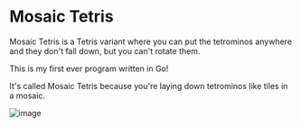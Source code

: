 # Mosaic Tetris
Mosaic Tetris is a Tetris variant where you can put the tetrominos anywhere and they don't fall down, but you can't rotate them.

This is my first ever program written in Go!

It's called Mosaic Tetris because you're laying down tetrominos like tiles in a mosaic.

![image](https://github.com/pilosophos/mosaic-tetris/assets/48043580/42d7a95c-058c-40de-9fc0-b3ca47dea772)

